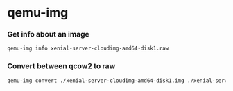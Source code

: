 # qemu-img

### Get info about an image

```bash
qemu-img info xenial-server-cloudimg-amd64-disk1.raw
```

### Convert between qcow2 to raw

```bash
qemu-img convert ./xenial-server-cloudimg-amd64-disk1.img ./xenial-server-cloudimg-amd64-disk1.raw
```
